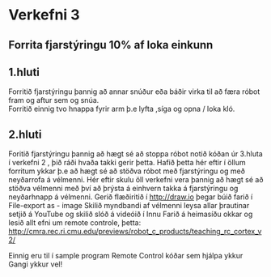 # Verkefni 3
## Forrita fjarstýringu  10% af loka einkunn
## 1.hluti 
Forritið fjarstýringu þannig að annar snúður eða báðir virka til að færa róbot fram og aftur sem og snúa.  
Forritið einnig tvo hnappa fyrir arm þ.e lyfta ,síga og opna / loka kló.
## 2.hluti
Foritið fjarstýringu þannig að hægt sé að stoppa róbot notið kóðan úr 3.hluta í verkefni 2 , þið ráði hvaða takki gerir þetta. Hafið þetta hér eftir í öllum forritum ykkar þ.e að hægt sé að stöðva róbot með fjarstýringu og með neyðarrofa á vélmenni.
Hér eftir skulu öll verkefni vera þannig að hægt sé að stöðva vélmenni með því að þrýsta á einhvern takka á fjarstýringu og neyðarhnapp á vélmenni.
Gerið flæðiritið í http://draw.io þegar búið farið í  File-export as - image
Skilið myndbandi af vélmenni leysa allar þrautinar setjið á YouTube og skilið slóð á videóið í Innu
Farið á heimasíðu okkar og lesið allt efni um remote controle,  þetta: http://cmra.rec.ri.cmu.edu/previews/robot_c_products/teaching_rc_cortex_v2/

Einnig eru til í sample program Remote Control  kóðar sem hjálpa ykkur
Gangi ykkur vel!
